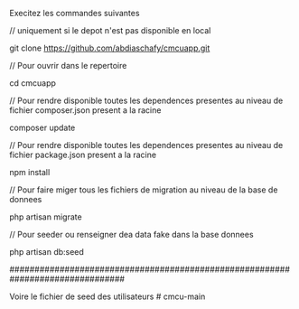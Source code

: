 Execitez les commandes suivantes

// uniquement si le depot n'est pas disponible en local

git clone https://github.com/abdiaschafy/cmcuapp.git

// Pour ouvrir dans le repertoire

cd cmcuapp

// Pour rendre disponible toutes les dependences presentes au niveau de fichier composer.json present a la racine

composer update

// Pour rendre disponible toutes les dependences presentes au niveau de fichier package.json present a la racine

npm install

// Pour faire miger tous les fichiers de migration au niveau de la base de donnees

php artisan migrate

// Pour seeder ou renseigner dea data fake dans la base donnees 

php artisan db:seed

###############################################################################

Voire le fichier de seed des utilisateurs 
#   c m c u - m a i n  
 
